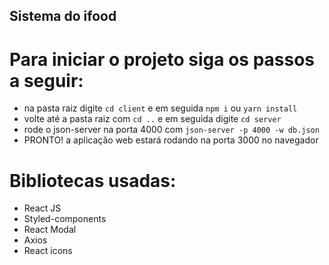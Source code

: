 ## Sistema do ifood

# Para iniciar o projeto siga os passos a seguir:

- na pasta raiz digite `cd client` e em seguida `npm i` ou `yarn install`
- volte até a pasta raiz com `cd ..` e em seguida digite `cd server`
- rode o json-server na porta 4000 com `json-server -p 4000 -w db.json`
- PRONTO! a aplicação web estará rodando na porta 3000 no navegador

# Bibliotecas usadas:

- React JS
- Styled-components
- React Modal
- Axios
- React icons

